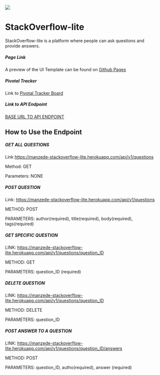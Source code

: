 <a href="https://codeclimate.com/github/jeanjoe/StackOverflow-lite/maintainability"><img src="https://api.codeclimate.com/v1/badges/f58c45cf7842e94db189/maintainability" /></a>

# StackOverflow-lite
StackOverflow-lite is a platform where people can ask questions and provide answers.

##### Page Link
A preview of the UI Template can be found on [Github Pages](https://jeanjoe.github.io/StackOverflow-lite/)
##### Pivotal Tracker 
Link to [Pivotal Tracker Board](https://www.pivotaltracker.com/projects/2190229)

##### Link to API Endpoint
[BASE URL TO API ENDPOINT](https://manzede-stackoverflow-lite.herokuapp.com/)

## How to Use the Endpoint

##### GET ALL QUESTIONS
Link https://manzede-stackoverflow-lite.herokuapp.com/api/v1/questions

Method: GET

Parameters: NONE

##### POST QUESTION

Link: https://manzede-stackoverflow-lite.herokuapp.com/api/v1/questions

METHOD: POST

PARAMETERS: author(required), title(required), body(required), tags(required)

##### GET SPECIFIC QUESTION

LINK: https://manzede-stackoverflow-lite.herokuapp.com/api/v1/questions/question_ID

METHOD: GET

PARAMETERS: question_ID (required)

##### DELETE QUESTION

LINK: https://manzede-stackoverflow-lite.herokuapp.com/api/v1/questions/question_ID

METHOD: DELETE

PARAMETERS: question_ID

##### POST ANSWER TO A QUESTION

LINK: https://manzede-stackoverflow-lite.herokuapp.com/api/v1/questions/question_ID/answers

METHOD: POST

PARAMETERS: question_ID, autho(required), answer (required)